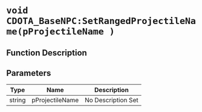 # `void CDOTA_BaseNPC:SetRangedProjectileName(pProjectileName )`
## Function Description

## Parameters
Type|Name|Description
--|--|--
string|pProjectileName|No Description Set
